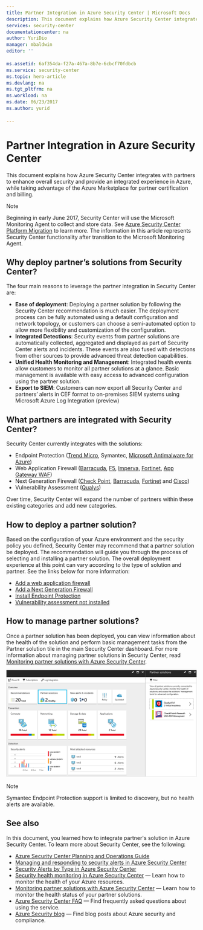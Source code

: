 ```yaml
---
title: Partner Integration in Azure Security Center | Microsoft Docs
description: This document explains how Azure Security Center integrates with partners to enhance overall security of your Azure resources.
services: security-center
documentationcenter: na
author: YuriDio
manager: mbaldwin
editor: ''

ms.assetid: 6af354da-f27a-467a-8b7e-6cbcf70fdbcb
ms.service: security-center
ms.topic: hero-article
ms.devlang: na
ms.tgt_pltfrm: na
ms.workload: na
ms.date: 06/23/2017
ms.author: yurid

---
```

# Partner Integration in Azure Security Center
This document explains how Azure Security Center integrates with partners to enhance overall security and provide an integrated experience in Azure, while taking advantage of the Azure Marketplace for partner certification and billing.

>[!NOTE] 
>Beginning in early June 2017, Security Center will use the Microsoft Monitoring Agent to collect and store data. See [Azure Security Center Platform Migration](security-center-platform-migration.md) to learn more. The information in this article represents Security Center functionality after transition to the Microsoft Monitoring Agent.
>

## Why deploy partner’s solutions from Security Center?

The four main reasons to leverage the partner integration in Security Center are:

- **Ease of deployment**: Deploying a partner solution by following the Security Center recommendation is much easier. The deployment process can be fully automated using a default configuration and network topology, or customers can choose a semi-automated option to allow more flexibility and customization of the configuration.
- **Integrated Detections**: Security events from partner solutions are automatically collected, aggregated and displayed as part of Security Center alerts and incidents. These events are also fused with detections from other sources to provide advanced threat detection capabilities.
- **Unified Health Monitoring and Management**: Integrated health events allow customers to monitor all partner solutions at a glance. Basic management is available with easy access to advanced configuration using the partner solution.
- **Export to SIEM**: Customers can now export all Security Center and partners’ alerts in CEF format to on-premises SIEM systems using Microsoft Azure Log Integration (preview)


## What partners are integrated with Security Center?
Security Center currently integrates with the solutions:

- Endpoint Protection ([Trend Micro](https://help.deepsecurity.trendmicro.com/azure-marketplace-getting-started-with-deep-security.html), Symantec, [Microsoft Antimalware for Azure](https://docs.microsoft.com/azure/security/azure-security-antimalware)) 
- Web Application Firewall ([Barracuda](https://www.barracuda.com/products/webapplicationfirewall), [F5](https://support.f5.com/kb/en-us/products/big-ip_asm/manuals/product/bigip-ve-web-application-firewall-microsoft-azure-12-0-0.html), [Imperva](https://www.imperva.com/Products/WebApplicationFirewall-WAF), [Fortinet](https://www.fortinet.com/resources.html?limit=10&search=&document-type=data-sheets), [App Gateway WAF](https://azure.microsoft.com/blog/azure-web-application-firewall-waf-generally-available/)) 
- Next Generation Firewall ([Check Point](https://www.checkpoint.com/products/vsec-microsoft-azure/), [Barracuda](https://campus.barracuda.com/product/nextgenfirewallf/article/NGF/AzureDeployment/), [Fortinet](http://docs.fortinet.com/d/fortigate-fortios-handbook-the-complete-guide-to-fortios-5.2) and [Cisco](http://www.cisco.com/c/en/us/td/docs/security/firepower/quick_start/azure/ftdv-azure-qsg.html)) 
- Vulnerability Assessment ([Qualys](https://www.qualys.com/public-clouds/microsoft-azure/))  

Over time, Security Center will expand the number of partners within these existing categories and add new categories. 

## How to deploy a partner solution?

Based on the configuration of your Azure environment and the security policy you defined, Security Center may recommend that a partner solution be deployed. The recommendation will guide you through the process of selecting and installing a partner solution. The overall deployment experience at this point can vary according to the type of solution and partner. See the links below for more information:

- [Add a web application firewall](security-center-add-web-application-firewall.md)
- [Add a Next Generation Firewall](security-center-add-next-generation-firewall.md)
- [Install Endpoint Protection](security-center-install-endpoint-protection.md)
- [Vulnerability assessment not installed](security-center-vulnerability-assessment-recommendations.md)

## How to manage partner solutions?

Once a partner solution has been deployed, you can view information about the health of the solution and perform basic management tasks from the Partner solution tile in the main Security Center dashboard. For more information about managing partner solutions in Security Center, read [Monitoring partner solutions with Azure Security Center](security-center-partner-solutions.md).

![Partner Integration](./media/security-center-partner-integration/security-center-partner-integration-fig1-1-newUI.png)

> [!NOTE]
> Symantec Endpoint Protection support is limited to discovery, but no health alerts are available.
>

## See also
In this document, you learned how to integrate partner's solution in Azure Security Center. To learn more about Security Center, see the following:

* [Azure Security Center Planning and Operations Guide](security-center-planning-and-operations-guide.md)
* [Managing and responding to security alerts in Azure Security Center](security-center-managing-and-responding-alerts.md)
* [Security Alerts by Type in Azure Security Center](security-center-alerts-type.md)
* [Security health monitoring in Azure Security Center](security-center-monitoring.md) — Learn how to monitor the health of your Azure resources.
* [Monitoring partner solutions with Azure Security Center](security-center-partner-solutions.md) — Learn how to monitor the health status of your partner solutions.
* [Azure Security Center FAQ](security-center-faq.md) — Find frequently asked questions about using the service.
* [Azure Security blog](http://blogs.msdn.com/b/azuresecurity/) — Find blog posts about Azure security and compliance.
